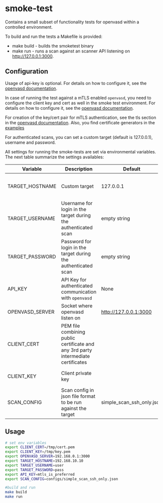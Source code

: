 # smoke-test

Contains a small subset of functionality tests for openvasd within a controlled environment.

To build and run the tests a Makefile is provided:
- make build - builds the smoketest binary
- make run - runs a scan against an scanner API listening on http://127.0.0.1:3000.

## Configuration
Usage of api-key is optional. For details on how to configure it, see the [openvasd documentation](../../src/openvasd/README.md).

In case of running the test against a mTLS enabled `openvasd`, you need to configure the client key and cert as well in the smoke test environment. For details on how to configure it, see the [openvasd documentation](../../src/openvasd/README.md).

For creation of the key/cert pair for mTLS authentication, see the tls section in the [openvasd documentation](../../src/openvasd/README.md). Also, you find certificate generators in the [examples](../../examples/tls/)

For authenticated scans, you can set a custom target (default is 127.0.0.1), username and password.

All settings for running the smoke-tests are set via environmental variables. The next table summarize the settings availables:

|Variable|Description|Default|Mandatory|Comment|
|--------|-----------|-------|---------|-------|
|TARGET_HOSTNAME|Custom target|127.0.0.1|no|Necessary for authenticated scans|
|TARGET_USERNAME|Username for login in the target during the authenticated scan|empty string|no|Necessary for authenticated scans|
|TARGET_PASSWORD|Password for login in the target during the authenticated scan|empty string|no|Necessary for authenticated scans|
|API_KEY|API Key for authenticated communication with `openvasd`|None|no||
|OPENVASD_SERVER|Socket where openvasd listen on|http://127.0.0.1:3000|no|Must be specified with port|
|CLIENT_CERT|PEM file combining public certificate and any 3rd party intermediate certificates ||yes for mTLS|Necessary for mTLS enabled|
|CLIENT_KEY|Client private key||yes for mTLS|Necessary for mTLS enabled|
|SCAN_CONFIG|Scan config in json file format to be run against the target|simple_scan_ssh_only.json|yes||


## Usage

``` bash
# set env variables
export CLIENT_CERT=/tmp/cert.pem
export CLIENT_KEY=/tmp/key.pem
export OPENVASD_SERVER=192.168.0.1:3000
export TARGET_HOSTNAME=192.168.10.10
export TARGET_USERNAME=user
export TARGET_PASSWORD=pass
export API_KEY=mtls_is_preferred
export SCAN_CONFIG=configs/simple_scan_ssh_only.json

#build and run
make build
make run
```
